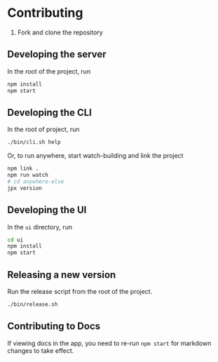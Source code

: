 # Contributing

1. Fork and clone the repository

## Developing the server

In the root of the project, run

```bash
npm install
npm start
```

## Developing the CLI

In the root of project, run

```bash
./bin/cli.sh help
```

Or, to run anywhere, start watch-building and link the project

```bash
npm link .
npm run watch
# cd anywhere-else
jpx version
```

## Developing the UI

In the `ui` directory, run

```bash
cd ui
npm install
npm start
```

## Releasing a new version

Run the release script from the root of the project.

```bash
./bin/release.sh
```

## Contributing to Docs

If viewing docs in the app, you need to re-run `npm start` for markdown changes to take effect.
